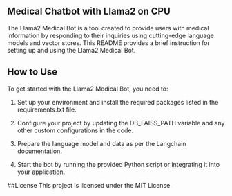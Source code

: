 ## Medical Chatbot with Llama2 on CPU

The Llama2 Medical Bot is a tool created to provide users with medical information by responding to their inquiries using cutting-edge language models and vector stores. This README provides a brief instruction for setting up and using the Llama2 Medical Bot.

## How to Use
To get started with the Llama2 Medical Bot, you need to:

1. Set up your environment and install the required packages listed in the requirements.txt file.

2. Configure your project by updating the DB_FAISS_PATH variable and any other custom configurations in the code.

3. Prepare the language model and data as per the Langchain documentation.

4. Start the bot by running the provided Python script or integrating it into your application.

##License
This project is licensed under the MIT License.
